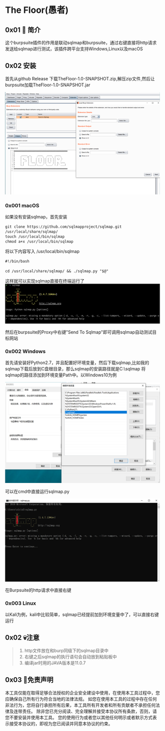 # The Floor(愚者)

## 0x01 🚀 简介
这个burpsuite插件的作用是联动sqlmap和burpsuite，通过右键直接将http请求发送给sqlmap进行测试，该插件跨平台支持Windows,Linux以及macOS

## 0x02 安装

首先从github Release 下载TheFloor-1.0-SNAPSHOT.zip,解压zip文件,然后让burpsuite加载TheFloor-1.0-SNAPSHOT.jar

![Result](./img/img0.png)

### 0x001 macOS

如果没有安装sqlmap，首先安装

```shell
git clone https://github.com/sqlmapproject/sqlmap.git /usr/local/share/sqlmap/
touch /usr/local/bin/sqlmap
chmod a+x /usr/local/bin/sqlmap
```

将以下内容写入 /usr/local/bin/sqlmap
```shell script
#!/bin/bash

cd /usr/local/share/sqlmap/ && ./sqlmap.py "$@"
```

这样就可以实现sqlmap直接在终端运行了
![Result](./img/img3.png)


然后在burpsuite的Proxy中右键"Send To Sqlmap"即可调用sqlmap自动测试目标网站



### 0x002 Windows

首先请安装好Python2.7，并且配置好环境变量，然后下载sqlmap,比如我的sqlmap下载后放到C盘根目录，那么sqlmap的安装路径就是C:\sqlmap
将sqlmap的路径添加到环境变量Path中。以Windows10为例

![Result](./img/img1.png)

可以在cmd中直接运行sqlmap.py

![Result](./img/img2.png)

在Burpsuite的http请求中直接右键

<!-- ![Result](./img/imh.gif) -->






### 0x003 Linux
以Kali为例，kali中比较简单，sqlmap已经提前加到环境变量中了，可以直接右键运行




## 0x02 💀注意

>1. http文件放在和burp同级下的sqlmap目录中
>2. 右键之后sqlmap的执行语句会自动放到粘贴板中
>3. 编译jar时用的JAVA版本是11.0.7


## 0x03 📜免责声明

本工具仅能在取得足够合法授权的企业安全建设中使用，在使用本工具过程中，您应确保自己所有行为符合当地的法律法规。 如您在使用本工具的过程中存在任何非法行为，您将自行承担所有后果，本工具所有开发者和所有贡献者不承担任何法律及连带责任。 除非您已充分阅读、完全理解并接受本协议所有条款，否则，请您不要安装并使用本工具。 您的使用行为或者您以其他任何明示或者默示方式表示接受本协议的，即视为您已阅读并同意本协议的约束。
